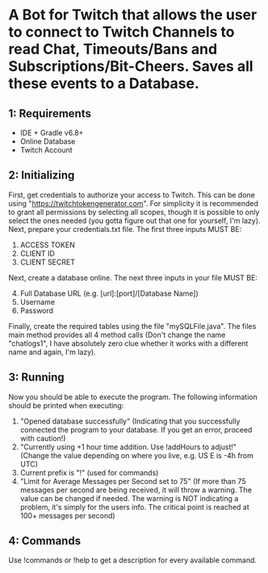 # A Bot for Twitch that allows the user to connect to Twitch Channels to read Chat, Timeouts/Bans and Subscriptions/Bit-Cheers. Saves all these events to a Database.


## 1: Requirements

- IDE + Gradle v6.8+
- Online Database
- Twitch Account


## 2: Initializing

First, get credentials to authorize your access to Twitch. This can be done using "https://twitchtokengenerator.com". For simplicity it is recommended to grant all permissions by selecting all scopes, though it is possible to only select the ones needed (you gotta figure out that one for yourself, I'm lazy).
Next, prepare your credentials.txt file. The first three inputs MUST BE:
1. ACCESS TOKEN
2. CLIENT ID
3. CLIENT SECRET




Next, create a database online. The next three inputs in your file MUST BE:




4. Full Database URL (e.g. [url]:[port]/[Database Name])
5. Username
6. Password

Finally, create the required tables using the file "mySQLFile.java". The files main method provides all 4 method calls (Don't change the name "chatlogs1", I have absolutely zero clue whether it works with a different name and again, I'm lazy).


## 3: Running

Now you should be able to execute the program. The following information should be printed when executing:
1. "Opened database successfully" (Indicating that you successfully connected the program to your database. If you get an error, proceed with caution!)
2. "Currently using +1 hour time addition. Use !addHours to adjust!" (Change the value depending on where you live, e.g. US E is -4h from UTC)
3. Current prefix is "!" (used for commands)
4. "Limit for Average Messages per Second set to 75" (If more than 75 messages per second are being received, it will throw a warning. The value can be changed if needed. The warning is NOT indicating a problem, it's simply for the users info. The critical point is reached at 100+ messages per second)


## 4: Commands

Use !commands or !help to get a description for every available command.
